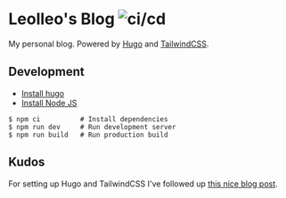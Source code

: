 # Leolleo's Blog  ![ci/cd](https://github.com/o-leolleo/blog/actions/workflows/cicd/badge.svg)

My personal blog. Powered by [Hugo](https://gohugo.io/) and [TailwindCSS](https://tailwindcss.com/).

## Development

- [Install hugo](https://gohugo.io/installation/)
- [Install Node JS](https://nodejs.org/en/download/)

```console
$ npm ci          # Install dependencies
$ npm run dev     # Run development server
$ npm run build   # Run production build
```

## Kudos

For setting up Hugo and TailwindCSS I've followed up [this nice blog post](https://tailwindcss.com/).
